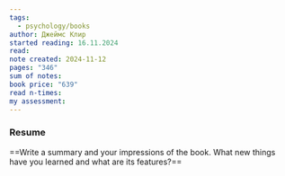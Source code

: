 ```yaml
---
tags:
  - psychology/books
author: Джеймс Клир
started reading: 16.11.2024
read: 
note created: 2024-11-12
pages: "346"
sum of notes: 
book price: "639"
read n-times: 
my assessment:
---
```

### Resume
==Write a summary and your impressions of the book. What new things have you learned and what are its features?==
